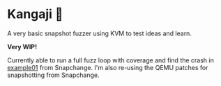 # Kangaji 🐶
A very basic snapshot fuzzer using KVM to test ideas and learn.

**Very WIP!**

Currently able to run a full fuzz loop with coverage and find the crash in [example01](https://github.com/awslabs/snapchange/tree/main/examples/01_getpid) from Snapchange.
I'm also re-using the QEMU patches for snapshotting from Snapchange.
